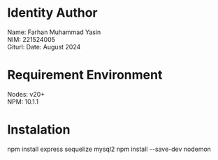 # Identity Author
Name: Farhan Muhammad Yasin  
NIM: 221524005  
Giturl: 
Date: August 2024

# Requirement Environment
Nodes: v20+  
NPM: 10.1.1  

# Instalation
npm install express sequelize mysql2
npm install --save-dev nodemon
